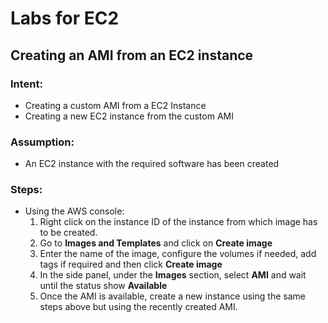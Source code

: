 # Labs for EC2

## Creating an AMI from an EC2 instance

### Intent:
* Creating a custom AMI from a EC2 Instance
* Creating a new EC2 instance from the custom AMI

### Assumption:
* An EC2 instance with the required software has been created

### Steps:
* Using the AWS console:
    1. Right click on the instance ID of the instance from which image has to be created.
    2. Go to **Images and Templates** and click on **Create image**
    3. Enter the name of the image, configure the volumes if needed, add tags if required and then click **Create image**
    4. In the side panel, under the **Images** section, select **AMI** and wait until the status show **Available**
    5. Once the AMI is available, create a new instance using the same steps above but using the recently created AMI.